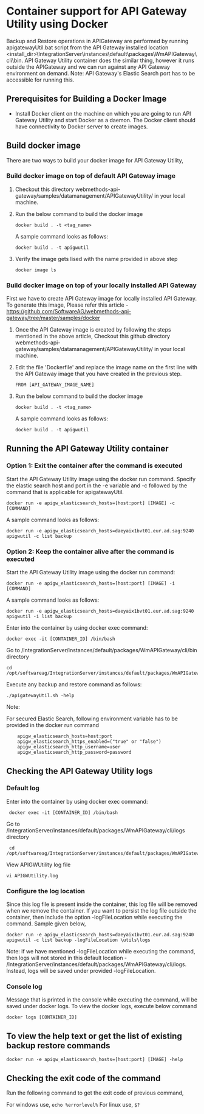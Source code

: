 # Container support for API Gateway Utility using Docker

Backup and Restore operations in APIGateway are performed by running apigatewayUtil.bat script from the API Gateway installed location <install_dir>\IntegrationServer\instances\default\packages\WmAPIGateway\cli\bin. API Gateway Utility container does the similar thing, however it runs outside the APIGateway and we can run against any API Gateway environment on demand. Note: API Gateway's Elastic Search port has to be accessible for running this.

## Prerequisites for Building a Docker Image

* Install Docker client on the machine on which you are going to run API Gateway Utility and start Docker as a daemon. The Docker client should have connectivity to Docker server to create images.

## Build docker image

There are two ways to build your docker image for API Gateway Utility,

### Build docker image on top of default API Gateway image

1. Checkout this directory webmethods-api-gateway/samples/datamanagement/APIGatewayUtility/ in your local machine.

2. Run the below command to build the docker image

    ``` docker build . -t <tag_name> ```
	
	A sample command looks as follows:
	
	``` docker build . -t apigwutil ```

2. Verify the image gets lised with the name provided in above step

	``` docker image ls ```
	
### Build docker image on top of your locally installed API Gateway

First we have to create API Gateway image for locally installed API Gateway. To generate this image, Please refer this article - https://github.com/SoftwareAG/webmethods-api-gateway/tree/master/samples/docker

1. Once the API Gateway image is created by following the steps mentioned in the above article, Checkout this github directory webmethods-api-gateway/samples/datamanagement/APIGatewayUtility/ in your local machine. 

2. Edit the file 'Dockerfile' and replace the image name on the first line with the API Gateway image that you have created in the previous step.

	``` FROM [API_GATEWAY_IMAGE_NAME] ```
 
3. Run the below command to build the docker image

    ``` docker build . -t <tag_name> ```
	
	A sample command looks as follows:
	
	``` docker build . -t apigwutil ```
	
	
## Running the API Gateway Utility container

### Option 1: Exit the container after the command is executed

Start the API Gateway Utility image using the docker run command. Specify the elastic search host and port in the -e variable and -c followed by the command that is applicable for apigatewayUtil.

   ``` docker run -e apigw_elasticsearch_hosts=[host:port] [IMAGE] -c [COMMAND] ```
	
A sample command looks as follows:

   ```docker run -e apigw_elasticsearch_hosts=daeyaix1bvt01.eur.ad.sag:9240 apigwutil -c list backup```
	
### Option 2: Keep the container alive after the command is executed

Start the API Gateway Utility image using the docker run command:

    docker run -e apigw_elasticsearch_hosts=[host:port] [IMAGE] -i [COMMAND]
	
A sample command looks as follows:

    docker run -e apigw_elasticsearch_hosts=daeyaix1bvt01.eur.ad.sag:9240 apigwutil -i list backup
	
Enter into the container by using docker exec command:

	docker exec -it [CONTAINER_ID] /bin/bash
	
Go to /IntegrationServer/instances/default/packages/WmAPIGateway/cli/bin directory

	cd /opt/softwareag/IntegrationServer/instances/default/packages/WmAPIGateway/cli/bin
	
Execute any backup and restore command as follows:

	./apigatewayUtil.sh -help
Note: 

For secured Elastic Search, following environment variable has to be provided in the docker run command

        apigw_elasticsearch_hosts=host:port
	    apigw_elasticsearch_https_enabled=("true" or "false")
	    apigw_elasticsearch_http_username=user
	    apigw_elasticsearch_http_password=password
		
## Checking the API Gateway Utility logs

### Default log

Enter into the container by using docker exec command:

	 docker exec -it [CONTAINER_ID] /bin/bash
	
Go to /IntegrationServer/instances/default/packages/WmAPIGateway/cli/logs directory

	 cd /opt/softwareag/IntegrationServer/instances/default/packages/WmAPIGateway/cli/logs

View APIGWUtility log file

	vi APIGWUtility.log

### Configure the log location	

Since this log file is present inside the container, this log file will be removed when we remove the container. If you want to persist the log file outside the container, then include the option -logFileLocation while executing the command. Sample given below,

	docker run -e apigw_elasticsearch_hosts=daeyaix1bvt01.eur.ad.sag:9240 apigwutil -c list backup -logFileLocation \utils\logs
	
Note: if we have mentioned -logFileLocation while executing the command, then logs will not stored in this default location - /IntegrationServer/instances/default/packages/WmAPIGateway/cli/logs. Instead, logs will be saved under provided -logFileLocation.

### Console log

Message that is printed in the console while executing the command, will be saved under docker logs. To view the docker logs, execute below command

	docker logs [CONTAINER_ID]

## To view the help text or get the list of existing backup restore commands 

	docker run -e apigw_elasticsearch_hosts=[host:port] [IMAGE] -help

## Checking the exit code of the command

Run the following command to get the exit code of previous command,

For windows use, ``` echo %errorlevel% ```
For linux use,   ``` $? ```
